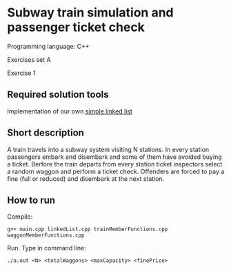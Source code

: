 # Subway train simulation and passenger ticket check

Programming language: C++

Exercises set A

Exercise 1

## Required solution tools

Implementation of our own [simple linked list](https://github.com/gkoursiounis/cpp/blob/master/train/linkedList.h)

## Short description

A train travels into a subway system visiting N stations. In every station passengers embark and disembark and
some of them have avoided buying a ticket. Berfore the train departs from every station ticket inspectors select a random waggon and perform a ticket check. Offenders are forced to pay a fine (full or reduced) and disembark at the next station.


## How to run
Compile:
```
g++ main.cpp linkedList.cpp trainMemberFunctions.cpp waggonMemberFunctions.cpp
```
Run. Type in command line:
```
./a.out <N> <totalWaggons> <maxCapacity> <finePrice>
```
